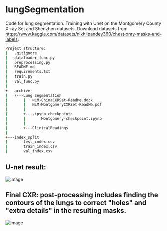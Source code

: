 # lungSegmentation
Code for lung segmentation. Training with Unet on the Montgomery County X-ray Set and Shenzhen datasets.
Download datasets from https://www.kaggle.com/datasets/nikhilpandey360/chest-xray-masks-and-labels.
```bash
Project structure:
|   .gitignore
|   dataloader_func.py
|   preprocessing.py
|   README.md
|   requirements.txt
|   train.py
|   val_func.py
|     
+---archive
|   \---Lung Segmentation
|       |   NLM-ChinaCXRSet-ReadMe.docx
|       |   NLM-MontgomeryCXRSet-ReadMe.pdf
|       |   
|       +---.ipynb_checkpoints
|       |       Montgomery-checkpoint.ipynb
|       |       
|       +---ClinicalReadings
|
+---index_split
|       test_index.csv
|       train_index.csv
|       val_index.csv
```
## U-net result:
![image](https://github.com/OMilosh/lungSegmentation/assets/83598973/b972b941-4c57-480e-836d-2dcda9b26e37)
## Final CXR: post-processing includes finding the contours of the lungs to correct "holes" and "extra details" in the resulting masks. 
![image](https://github.com/OMilosh/lungSegmentation/assets/83598973/29672054-12cc-45a2-b45e-e60f7314a549)

